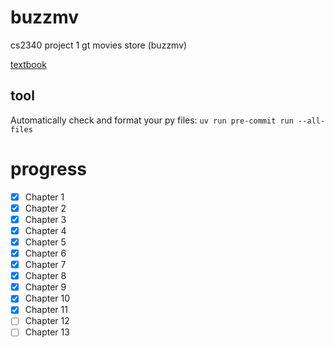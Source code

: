# buzzmv
cs2340 project 1 gt movies store (buzzmv)


[textbook](https://www.oreilly.com/library/view/django-5-for/9781835461556/)

## tool
Automatically check and format your py files:
`uv run pre-commit run --all-files`

# progress
- [x] Chapter 1
- [x] Chapter 2
- [x] Chapter 3
- [x] Chapter 4
- [X] Chapter 5
- [x] Chapter 6
- [x] Chapter 7
- [x] Chapter 8
- [x] Chapter 9
- [x] Chapter 10
- [x] Chapter 11
- [ ] Chapter 12
- [ ] Chapter 13
